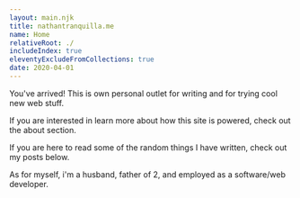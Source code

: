 ```yaml
---
layout: main.njk
title: nathantranquilla.me
name: Home
relativeRoot: ./
includeIndex: true
eleventyExcludeFromCollections: true
date: 2020-04-01
---
```


You've arrived! This is own personal outlet for writing and for trying cool new web stuff.

If you are interested in learn more about how this site is powered, check out the <lbwc-a href="/about/">about</lbwc-a> section.

If you are here to read some of the random things I have written, check out my posts below.

As for myself, i'm a husband, father of 2, and employed as a software/web developer.


